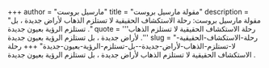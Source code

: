 +++
author = "مارسيل بروست"
title = "مقولة مارسيل بروست"
description = "مقولة مارسيل بروست: رحلة الاستكشاف الحقيقية لا تستلزم الذهاب لأراض جديدة ، بل تستلزم الرؤية بعيون جديدة ."
quote = '''رحلة الاستكشاف الحقيقية لا تستلزم الذهاب لأراض جديدة ، بل تستلزم الرؤية بعيون جديدة .'''
slug = "رحلة-الاستكشاف-الحقيقية-لا-تستلزم-الذهاب-لأراض-جديدة--بل-تستلزم-الرؤية-بعيون-جديدة"
+++
رحلة الاستكشاف الحقيقية لا تستلزم الذهاب لأراض جديدة ، بل تستلزم الرؤية بعيون جديدة .
